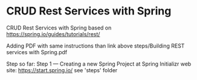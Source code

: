 # CRUD Rest Services with Spring

CRUD Rest Services with Spring based on 
https://spring.io/guides/tutorials/rest/

Adding PDF with same instructions than link above
steps/Building REST services with Spring.pdf

Step so far:
Step 1 — Creating a new Spring Project at Spring Initializr web site:
	https://start.spring.io/
	see 'steps' folder


